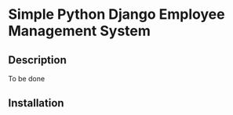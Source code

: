 # Simple Python Django Employee Management System

## Description

To be done

## Installation

```bash
```